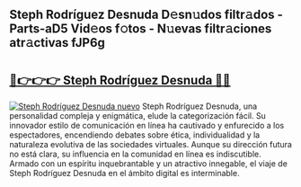 ## Steph Rodríguez Desnuda D𝚎sn𝚞dos filtr𝚊dos - Parts-aD5 Vid𝚎os f𝚘tos - N𝚞evas filtr𝚊ciones atr𝚊ctivas fJP6g

# <h2><a href="http://mb8mc4.tromn.icu/?c=Steph+Rodr%c3%adguez+Desnuda">🔗👉👉👉 Steph Rodríguez Desnuda 🔗🔗</a></h2>

[![Steph Rodríguez Desnuda nuevo](https://i.imgur.com/pEAQMta.gif)](http://mb8mc4.tromn.icu/?c=Steph+Rodr%c3%adguez+Desnuda)
Steph Rodríguez Desnuda, una personalidad compleja y enigmática, elude la categorización fácil. Su innovador estilo de comunicación en línea ha cautivado y enfurecido a los espectadores, encendiendo debates sobre ética, individualidad y la naturaleza evolutiva de las sociedades virtuales. Aunque su dirección futura no está clara, su influencia en la comunidad en línea es indiscutible. Armado con un espíritu inquebrantable y un atractivo innegable, el viaje de Steph Rodríguez Desnuda en el ámbito digital es interminable.
